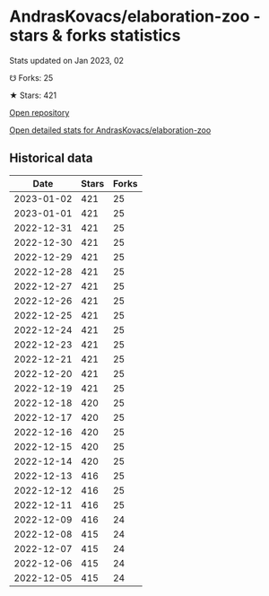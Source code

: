 # AndrasKovacs/elaboration-zoo - stars & forks statistics

Stats updated on Jan 2023, 02

☋ Forks: 25

★ Stars: 421

[Open repository](https://github.com/AndrasKovacs/elaboration-zoo)

[Open detailed stats for AndrasKovacs/elaboration-zoo](https://reviewgithub.com/rep/AndrasKovacs/elaboration-zoo)

## Historical data
| Date | Stars | Forks |
|------|-------|-------|
| 2023-01-02 | 421 | 25 | 
| 2023-01-01 | 421 | 25 | 
| 2022-12-31 | 421 | 25 | 
| 2022-12-30 | 421 | 25 | 
| 2022-12-29 | 421 | 25 | 
| 2022-12-28 | 421 | 25 | 
| 2022-12-27 | 421 | 25 | 
| 2022-12-26 | 421 | 25 | 
| 2022-12-25 | 421 | 25 | 
| 2022-12-24 | 421 | 25 | 
| 2022-12-23 | 421 | 25 | 
| 2022-12-21 | 421 | 25 | 
| 2022-12-20 | 421 | 25 | 
| 2022-12-19 | 421 | 25 | 
| 2022-12-18 | 420 | 25 | 
| 2022-12-17 | 420 | 25 | 
| 2022-12-16 | 420 | 25 | 
| 2022-12-15 | 420 | 25 | 
| 2022-12-14 | 420 | 25 | 
| 2022-12-13 | 416 | 25 | 
| 2022-12-12 | 416 | 25 | 
| 2022-12-11 | 416 | 25 | 
| 2022-12-09 | 416 | 24 | 
| 2022-12-08 | 415 | 24 | 
| 2022-12-07 | 415 | 24 | 
| 2022-12-06 | 415 | 24 | 
| 2022-12-05 | 415 | 24 | 

